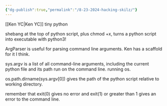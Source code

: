 ```yaml
---
{"dg-publish":true,"permalink":"/8-23-2024-hacking-skilz/"}
---
```


[[Ken YC\|Ken YC]]
tiny python

shebang at the top of python script, plus chmod +x, turns a python script into executable with python3!

ArgParser is useful for parsing command line arguments. Ken has a scaffold for it I think.

sys.argv is a list of all command-line arguments, including the current python file and its path run on the command line. running os.

os.path.dirname(sys.argv\[0]) gives the path of the python script relative to working directory.

remember that exit(0) gives no error and exit(1) or greater than 1 gives an error to the command line.